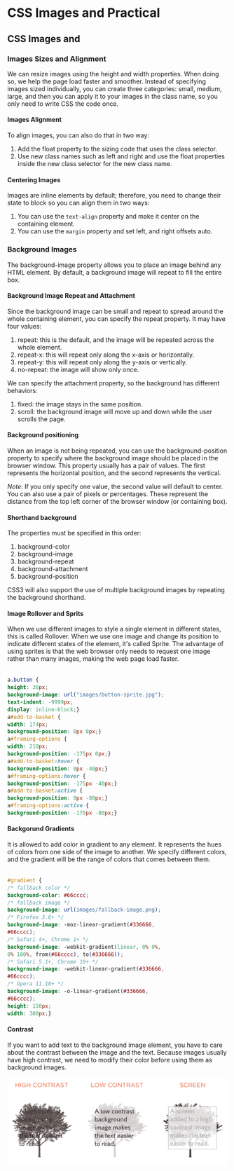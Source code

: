 # CSS Images and Practical 

## CSS Images and

### Images Sizes and Alignment

We can resize images using the height and width properties. When doing so, we help the page load faster and smoother. Instead of specifying images sized individually, you can create three categories: small, medium, large, and then you can apply it to your images in the class name, so you only need to write CSS the code once.

#### Images Alignment

To align images, you can also do that in two way:

1. Add the float property to the sizing code that uses the class selector.
2. Use new class names such as left and right and use the float properties inside the new class selector for the new class name.

#### Centering Images

Images are inline elements by default; therefore, you need to change their state to block so you can align them in two ways:

1. You can use the `text-align` property and make it center on the containing element.
2. You can use the `margin` property and set left, and right offsets auto.

### Background Images

The background-image property allows you to place an image behind any HTML element. By default, a background image will repeat to fill the entire box.

#### Background Image Repeat and Attachment

Since the background image can be small and repeat to spread around the whole containing element, you can specify the repeat property. It may have four values:

1. repeat: this is the default, and the image will be repeated across the whole element.
2. repeat-x: this will repeat only along the x-axis or horizontally.
3. repeat-y: this will repeat only along the y-axis or vertically.
4. no-repeat: the image will show only once.

We can specify the attachment property, so the background has different behaviors:

1. fixed: the image stays in the same position.
2. scroll: the background image will move up and down while the user scrolls the page.

#### Background positioning

When an image is not being repeated, you can use the background-position property to specify where the background image should be placed in the browser window. This property usually has a pair of values. The first represents the horizontal position, and the second represents the vertical.

*Note*: If you only specify one value, the second value will default to center. You can also use a pair of pixels or percentages. These represent the distance from the top left corner of the browser window (or containing box).

#### Shorthand background

The properties must be specified in this order:

1. background-color
2. background-image
3. background-repeat
4. background-attachment
5. background-position

CSS3 will also support the use of multiple background images by repeating the background shorthand.

#### Image Rollover and Sprits

When we use different images to style a single element in different states, this is called Rollover. When we use one image and change its position to indicate different states of the element, it's called Sprite. The advantage of using sprites is that the web browser only needs to request one image rather than many images, making the web page load faster.

```CSS

a.button {
height: 36px;
background-image: url("images/button-sprite.jpg");
text-indent: -9999px;
display: inline-block;}
a#add-to-basket {
width: 174px;
background-position: 0px 0px;}
a#framing-options {
width: 210px;
background-position: -175px 0px;}
a#add-to-basket:hover {
background-position: 0px -40px;}
a#framing-options:hover {
background-position: -175px -40px;}
a#add-to-basket:active {
background-position: 0px -80px;}
a#framing-options:active {
background-position: -175px -80px;}

```

#### Backgorund Gradients

It is allowed to add color in gradient to any element. It represents the hues of colors from one side of the image to another. We specify different colors, and the gradient will be the range of colors that comes between them. 

```CSS

#gradient {
/* fallback color */
background-color: #66cccc;
/* fallback image */
background-image: url(images/fallback-image.png);
/* Firefox 3.6+ */
background-image: -moz-linear-gradient(#336666,
#66cccc);
/* Safari 4+, Chrome 1+ */
background-image: -webkit-gradient(linear, 0% 0%,
0% 100%, from(#66cccc), to(#336666));
/* Safari 5.1+, Chrome 10+ */
background-image: -webkit-linear-gradient(#336666,
#66cccc);
/* Opera 11.10+ */
background-image: -o-linear-gradient(#336666,
#66cccc);
height: 150px;
width: 300px;}

```

#### Contrast

If you want to add text to the background image element, you have to care about the contrast between the image and the text. Because images usually have high contrast, we need to modify their color before using them as background images.

![Image contrast](../images/contrast.png)